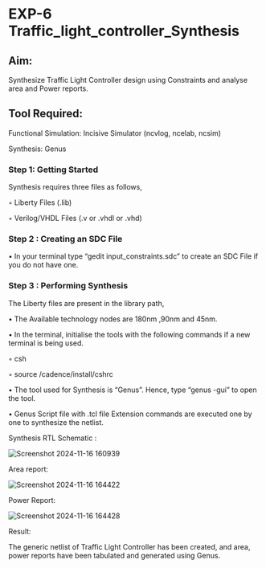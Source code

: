 # EXP-6 Traffic_light_controller_Synthesis

## Aim:

Synthesize Traffic Light Controller design using Constraints and analyse area and Power reports.

## Tool Required:

Functional Simulation: Incisive Simulator (ncvlog, ncelab, ncsim)

Synthesis: Genus

### Step 1: Getting Started

Synthesis requires three files as follows,

◦ Liberty Files (.lib)

◦ Verilog/VHDL Files (.v or .vhdl or .vhd)

### Step 2 : Creating an SDC File

•	In your terminal type “gedit input_constraints.sdc” to create an SDC File if you do not have one.

### Step 3 : Performing Synthesis

The Liberty files are present in the library path,

• The Available technology nodes are 180nm ,90nm and 45nm.

• In the terminal, initialise the tools with the following commands if a new terminal is being used.

◦ csh

◦ source /cadence/install/cshrc

• The tool used for Synthesis is “Genus”. Hence, type “genus -gui” to open the tool.

• Genus Script file with .tcl file Extension commands are executed one by one to synthesize the netlist.

Synthesis RTL Schematic :

![Screenshot 2024-11-16 160939](https://github.com/user-attachments/assets/21584a72-cbfd-47d6-8944-9f5f238573b5)

Area report:

![Screenshot 2024-11-16 164422](https://github.com/user-attachments/assets/796317d9-5616-48cb-8bc8-695adc27ceeb)

Power Report:

![Screenshot 2024-11-16 164428](https://github.com/user-attachments/assets/33d54594-9f3f-44b0-a6e4-d6f44d23d3c7)

Result:

The generic netlist of Traffic Light Controller has been created, and area, power reports have been tabulated and generated using Genus.
